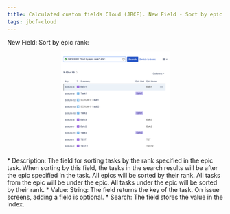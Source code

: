 ```yaml
---
title: Calculated custom fields Cloud (JBCF). New Field - Sort by epic rank.
tags: jbcf-cloud
---
```


New Field: Sort by epic rank:<br/>
<p style="text-align: center;"><a href="/uploads/jbcf-cloud/sort-by-epic-rank.png"><img src="/uploads/jbcf-cloud/sort-by-epic-rank.png" style="width:50%"/></a></p>
* Description: The field for sorting tasks by the rank specified in the epic task. When sorting by this field, the tasks in the search results will be after the epic specified in the task. All epics will be sorted by their rank. All tasks from the epic will be under the epic. All tasks under the epic will be sorted by their rank.
* Value: String: The field returns the key of the task. On issue screens, adding a field is optional.
* Search: The field stores the value in the index.


